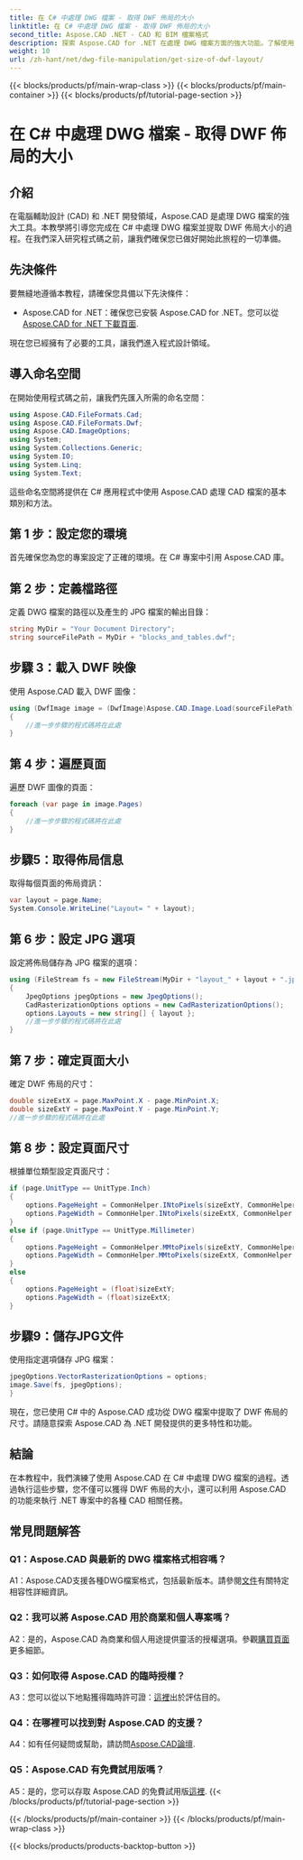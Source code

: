 ```yaml
---
title: 在 C# 中處理 DWG 檔案 - 取得 DWF 佈局的大小
linktitle: 在 C# 中處理 DWG 檔案 - 取得 DWF 佈局的大小
second_title: Aspose.CAD .NET - CAD 和 BIM 檔案格式
description: 探索 Aspose.CAD for .NET 在處理 DWG 檔案方面的強大功能。了解使用 C# 輕鬆擷取 DWF 佈局尺寸。
weight: 10
url: /zh-hant/net/dwg-file-manipulation/get-size-of-dwf-layout/
---
```


{{< blocks/products/pf/main-wrap-class >}}
{{< blocks/products/pf/main-container >}}
{{< blocks/products/pf/tutorial-page-section >}}

# 在 C# 中處理 DWG 檔案 - 取得 DWF 佈局的大小

## 介紹

在電腦輔助設計 (CAD) 和 .NET 開發領域，Aspose.CAD 是處理 DWG 檔案的強大工具。本教學將引導您完成在 C# 中處理 DWG 檔案並提取 DWF 佈局大小的過程。在我們深入研究程式碼之前，讓我們確保您已做好開始此旅程的一切準備。

## 先決條件

要無縫地遵循本教程，請確保您具備以下先決條件：

-  Aspose.CAD for .NET：確保您已安裝 Aspose.CAD for .NET。您可以從[Aspose.CAD for .NET 下載頁面](https://releases.aspose.com/cad/net/).

現在您已經擁有了必要的工具，讓我們進入程式設計領域。

## 導入命名空間

在開始使用程式碼之前，讓我們先匯入所需的命名空間：

```csharp
using Aspose.CAD.FileFormats.Cad;
using Aspose.CAD.FileFormats.Dwf;
using Aspose.CAD.ImageOptions;
using System;
using System.Collections.Generic;
using System.IO;
using System.Linq;
using System.Text;
```

這些命名空間將提供在 C# 應用程式中使用 Aspose.CAD 處理 CAD 檔案的基本類別和方法。

## 第 1 步：設定您的環境

首先確保您為您的專案設定了正確的環境。在 C# 專案中引用 Aspose.CAD 庫。

## 第 2 步：定義檔路徑

定義 DWG 檔案的路徑以及產生的 JPG 檔案的輸出目錄：

```csharp
string MyDir = "Your Document Directory";
string sourceFilePath = MyDir + "blocks_and_tables.dwf";
```

## 步驟 3：載入 DWF 映像

使用 Aspose.CAD 載入 DWF 圖像：

```csharp
using (DwfImage image = (DwfImage)Aspose.CAD.Image.Load(sourceFilePath))
{
    //進一步步驟的程式碼將在此處
}
```

## 第 4 步：遍歷頁面

遍歷 DWF 圖像的頁面：

```csharp
foreach (var page in image.Pages)
{
    //進一步步驟的程式碼將在此處
}
```

## 步驟5：取得佈局信息

取得每個頁面的佈局資訊：

```csharp
var layout = page.Name;
System.Console.WriteLine("Layout= " + layout);
```

## 第 6 步：設定 JPG 選項

設定將佈局儲存為 JPG 檔案的選項：

```csharp
using (FileStream fs = new FileStream(MyDir + "layout_" + layout + ".jpg", FileMode.Create))
{
    JpegOptions jpegOptions = new JpegOptions();
    CadRasterizationOptions options = new CadRasterizationOptions();
    options.Layouts = new string[] { layout };
    //進一步步驟的程式碼將在此處
}
```

## 第 7 步：確定頁面大小

確定 DWF 佈局的尺寸：

```csharp
double sizeExtX = page.MaxPoint.X - page.MinPoint.X;
double sizeExtY = page.MaxPoint.Y - page.MinPoint.Y;
//進一步步驟的程式碼將在此處
```

## 第 8 步：設定頁面尺寸

根據單位類型設定頁面尺寸：

```csharp
if (page.UnitType == UnitType.Inch)
{
    options.PageHeight = CommonHelper.INtoPixels(sizeExtY, CommonHelper.DPI);
    options.PageWidth = CommonHelper.INtoPixels(sizeExtX, CommonHelper.DPI);
}
else if (page.UnitType == UnitType.Millimeter)
{
    options.PageHeight = CommonHelper.MMtoPixels(sizeExtY, CommonHelper.DPI);
    options.PageWidth = CommonHelper.MMtoPixels(sizeExtX, CommonHelper.DPI);
}
else
{
    options.PageHeight = (float)sizeExtY;
    options.PageWidth = (float)sizeExtX;
}
```

## 步驟9：儲存JPG文件

使用指定選項儲存 JPG 檔案：

```csharp
jpegOptions.VectorRasterizationOptions = options;
image.Save(fs, jpegOptions);
}
```

現在，您已使用 C# 中的 Aspose.CAD 成功從 DWG 檔案中提取了 DWF 佈局的尺寸。請隨意探索 Aspose.CAD 為 .NET 開發提供的更多特性和功能。

## 結論

在本教程中，我們演練了使用 Aspose.CAD 在 C# 中處理 DWG 檔案的過程。透過執行這些步驟，您不僅可以獲得 DWF 佈局的大小，還可以利用 Aspose.CAD 的功能來執行 .NET 專案中的各種 CAD 相關任務。

## 常見問題解答

### Q1：Aspose.CAD 與最新的 DWG 檔案格式相容嗎？

 A1：Aspose.CAD支援各種DWG檔案格式，包括最新版本。請參閱[文件](https://reference.aspose.com/cad/net/)有關特定相容性詳細資訊。

### Q2：我可以將 Aspose.CAD 用於商業和個人專案嗎？

 A2：是的，Aspose.CAD 為商業和個人用途提供靈活的授權選項。參觀[購買頁面](https://purchase.aspose.com/buy)更多細節。

### Q3：如何取得 Aspose.CAD 的臨時授權？

A3：您可以從以下地點獲得臨時許可證：[這裡](https://purchase.aspose.com/temporary-license/)出於評估目的。

### Q4：在哪裡可以找到對 Aspose.CAD 的支援？

A4：如有任何疑問或幫助，請訪問[Aspose.CAD論壇](https://forum.aspose.com/c/cad/19).

### Q5：Aspose.CAD 有免費試用版嗎？

A5：是的，您可以存取 Aspose.CAD 的免費試用版[這裡](https://releases.aspose.com/).
{{< /blocks/products/pf/tutorial-page-section >}}

{{< /blocks/products/pf/main-container >}}
{{< /blocks/products/pf/main-wrap-class >}}

{{< blocks/products/products-backtop-button >}}
